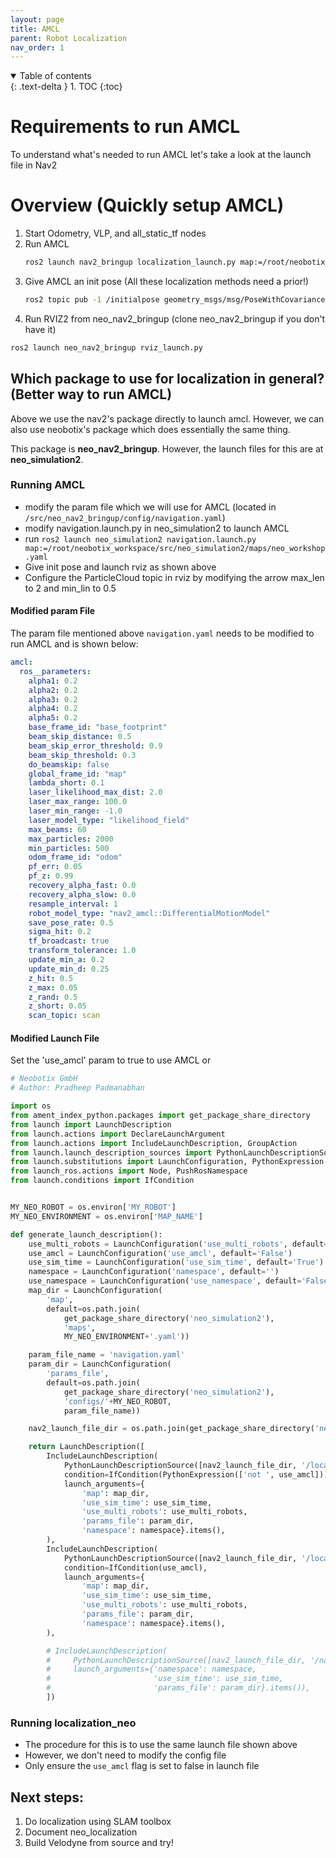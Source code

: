 ```yaml
---
layout: page
title: AMCL
parent: Robot Localization
nav_order: 1
---
```


<details open markdown="block">
  <summary>
    Table of contents
  </summary>
  {: .text-delta }
1. TOC
{:toc}
</details>


# Requirements to run AMCL

To understand what's needed to run AMCL let's take a look at the launch file in Nav2

# Overview (Quickly setup AMCL)

1. Start Odometry, VLP, and all_static_tf nodes
2. Run AMCL
    ```bash
    ros2 launch nav2_bringup localization_launch.py map:=/root/neobotix_workspace/src/neo_simulation2/maps/neo_workshop.yaml params_file:=<path_to>params.yaml use_sim_time:=true
    ```
3. Give AMCL an init pose (All these localization methods need a prior!)
    ```bash
    ros2 topic pub -1 /initialpose geometry_msgs/msg/PoseWithCovarianceStamped  "{header: {stamp: {sec: 0}, frame_id: 'map'}, pose: {pose: {position: {x: 0.0, y: 0.0, z: 0.0}, orientation: {w: 1.0}}}}"
    ```
4. Run RVIZ2 from neo_nav2_bringup (clone neo_nav2_bringup if you don't have it)
  ```bash
  ros2 launch neo_nav2_bringup rviz_launch.py
  ```


## Which package to use for localization in general? (Better way to run AMCL)

Above we use the nav2's package directly to launch amcl. However, we can also use neobotix's
package which does essentially the same thing.

This package is **neo_nav2_bringup**. However, the launch files for this are at **neo_simulation2**.

### Running AMCL

- modify the param file which we will use for AMCL (located in ```/src/neo_nav2_bringup/config/navigation.yaml```)
- modify navigation.launch.py in neo_simulation2 to launch AMCL
- run ```ros2 launch neo_simulation2 navigation.launch.py map:=/root/neobotix_workspace/src/neo_simulation2/maps/neo_workshop.yaml```
- Give init pose and launch rviz as shown above
- Configure the ParticleCloud topic in rviz by modifying the arrow max_len to 2 and min_lin to 0.5

#### Modified param File
The param file mentioned above ```navigation.yaml``` needs to be modified to run AMCL
and is shown below:

```yaml
amcl:
  ros__parameters:
    alpha1: 0.2
    alpha2: 0.2
    alpha3: 0.2
    alpha4: 0.2
    alpha5: 0.2
    base_frame_id: "base_footprint"
    beam_skip_distance: 0.5
    beam_skip_error_threshold: 0.9
    beam_skip_threshold: 0.3
    do_beamskip: false
    global_frame_id: "map"
    lambda_short: 0.1
    laser_likelihood_max_dist: 2.0
    laser_max_range: 100.0
    laser_min_range: -1.0
    laser_model_type: "likelihood_field"
    max_beams: 60
    max_particles: 2000
    min_particles: 500
    odom_frame_id: "odom"
    pf_err: 0.05
    pf_z: 0.99
    recovery_alpha_fast: 0.0
    recovery_alpha_slow: 0.0
    resample_interval: 1
    robot_model_type: "nav2_amcl::DifferentialMotionModel"
    save_pose_rate: 0.5
    sigma_hit: 0.2
    tf_broadcast: true
    transform_tolerance: 1.0
    update_min_a: 0.2
    update_min_d: 0.25
    z_hit: 0.5
    z_max: 0.05
    z_rand: 0.5
    z_short: 0.05
    scan_topic: scan
```

#### Modified Launch File

Set the 'use_amcl' param to true to use AMCL or 

```python
# Neobotix GmbH
# Author: Pradheep Padmanabhan

import os
from ament_index_python.packages import get_package_share_directory
from launch import LaunchDescription
from launch.actions import DeclareLaunchArgument
from launch.actions import IncludeLaunchDescription, GroupAction
from launch.launch_description_sources import PythonLaunchDescriptionSource
from launch.substitutions import LaunchConfiguration, PythonExpression
from launch_ros.actions import Node, PushRosNamespace
from launch.conditions import IfCondition


MY_NEO_ROBOT = os.environ['MY_ROBOT']
MY_NEO_ENVIRONMENT = os.environ['MAP_NAME']

def generate_launch_description():
    use_multi_robots = LaunchConfiguration('use_multi_robots', default='False')
    use_amcl = LaunchConfiguration('use_amcl', default='False')
    use_sim_time = LaunchConfiguration('use_sim_time', default='True')
    namespace = LaunchConfiguration('namespace', default='')
    use_namespace = LaunchConfiguration('use_namespace', default='False')
    map_dir = LaunchConfiguration(
        'map',
        default=os.path.join(
            get_package_share_directory('neo_simulation2'),
            'maps',
            MY_NEO_ENVIRONMENT+'.yaml'))

    param_file_name = 'navigation.yaml'
    param_dir = LaunchConfiguration(
        'params_file',
        default=os.path.join(
            get_package_share_directory('neo_simulation2'),
            'configs/'+MY_NEO_ROBOT,
            param_file_name))

    nav2_launch_file_dir = os.path.join(get_package_share_directory('neo_nav2_bringup'), 'launch')

    return LaunchDescription([
        IncludeLaunchDescription(
            PythonLaunchDescriptionSource([nav2_launch_file_dir, '/localization_neo.launch.py']),
            condition=IfCondition(PythonExpression(['not ', use_amcl])),
            launch_arguments={
                'map': map_dir,
                'use_sim_time': use_sim_time,
                'use_multi_robots': use_multi_robots,
                'params_file': param_dir,
                'namespace': namespace}.items(),
        ),
        IncludeLaunchDescription(
            PythonLaunchDescriptionSource([nav2_launch_file_dir, '/localization_amcl.launch.py']),
            condition=IfCondition(use_amcl),
            launch_arguments={
                'map': map_dir,
                'use_sim_time': use_sim_time,
                'use_multi_robots': use_multi_robots,
                'params_file': param_dir,
                'namespace': namespace}.items(),
        ),

        # IncludeLaunchDescription(
        #     PythonLaunchDescriptionSource([nav2_launch_file_dir, '/navigation_neo.launch.py']),
        #     launch_arguments={'namespace': namespace,
        #                       'use_sim_time': use_sim_time,
        #                       'params_file': param_dir}.items()),
        ])

```

### Running localization_neo

- The procedure for this is to use the same launch file shown above
- However, we don't need to modify the config file
- Only ensure the ```use_amcl``` flag is set to false in launch file

## Next steps:

1. Do localization using SLAM toolbox
2. Document neo_localization
3. Build Velodyne from source and try!